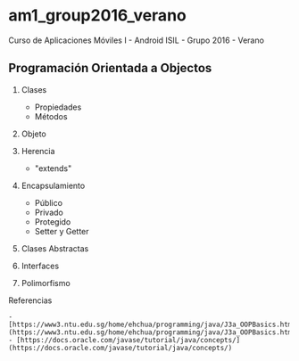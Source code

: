 # am1_group2016_verano
Curso de Aplicaciones Móviles I - Android ISIL - Grupo 2016 - Verano

## Programación Orientada a Objectos

1. Clases

	- Propiedades
	- Métodos


2. Objeto

3. Herencia

	- "extends"

4. Encapsulamiento
	- Público
	- Privado
	- Protegido
	- Setter y Getter

5. Clases Abstractas

6. Interfaces

7. Polimorfismo

Referencias

	- [https://www3.ntu.edu.sg/home/ehchua/programming/java/J3a_OOPBasics.html](https://www3.ntu.edu.sg/home/ehchua/programming/java/J3a_OOPBasics.html)
	- [https://docs.oracle.com/javase/tutorial/java/concepts/](https://docs.oracle.com/javase/tutorial/java/concepts/)



